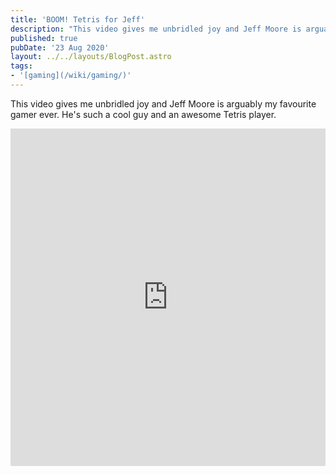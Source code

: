 ```yaml
---
title: 'BOOM! Tetris for Jeff'
description: "This video gives me unbridled joy and Jeff Moore is arguably my favourite gamer ever. He's such a cool guy and an awesome Tetris player."
published: true
pubDate: '23 Aug 2020'
layout: ../../layouts/BlogPost.astro
tags:
- '[gaming](/wiki/gaming/)'
---
```


This video gives me unbridled joy and Jeff Moore is arguably my favourite gamer ever. He's such a cool guy and an awesome Tetris player.

<iframe width="100%" height="540" src="https://www.youtube.com/embed/RlnlDKznIaw" title="YouTube video player" frameborder="0" allow="accelerometer; autoplay; clipboard-write; encrypted-media; gyroscope; picture-in-picture" allowfullscreen></iframe>